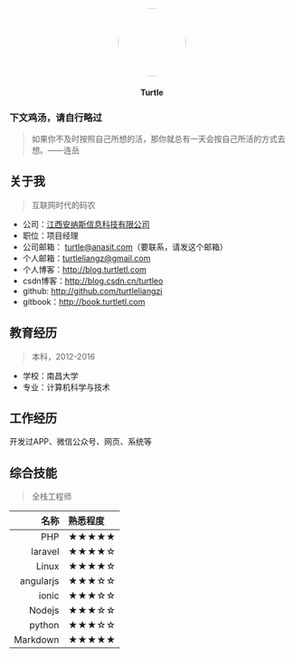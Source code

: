 <center><img src="https://avatars0.githubusercontent.com/turtleliangzi" style="width:120px;height:120px;border-radius:120px;"></center>

#### <center>Turtle</center>

### 下文鸡汤，请自行略过

> 如果你不及时按照自己所想的活，那你就总有一天会按自己所活的方式去想。——连岳

## 关于我

> 互联网时代的码农

- 公司：[江西安纳斯信息科技有限公司](http://www.anasit.com)
- 职位：项目经理
- 公司邮箱： turtle@anasit.com（要联系，请发这个邮箱）
- 个人邮箱：turtleliangz@gmail.com
- 个人博客：http://blog.turtletl.com
- csdn博客：http://blog.csdn.cn/turtleo
- github: http://github.com/turtleliangzi
- gitbook：http://book.turtletl.com

## 教育经历

> 本科，2012-2016

- 学校：南昌大学
- 专业：计算机科学与技术

## 工作经历

开发过APP、微信公众号、网页、系统等

## 综合技能

> 全栈工程师

| 名称 | 熟悉程度 |
|--:|:--|
| PHP | ★★★★★ |
| laravel | ★★★★☆ |
| Linux | ★★★★☆ |
| angularjs | ★★★☆☆ |
| ionic | ★★★☆☆ |
| Nodejs | ★★★☆☆ |
| python | ★★★☆☆ |
| Markdown | ★★★★★ |
